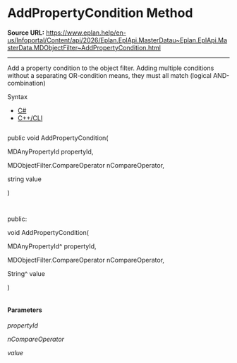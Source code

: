 # AddPropertyCondition Method

**Source URL:** https://www.eplan.help/en-us/Infoportal/Content/api/2026/Eplan.EplApi.MasterDatau~Eplan.EplApi.MasterData.MDObjectFilter~AddPropertyCondition.html

---

Add a property condition to the object filter. Adding multiple conditions without a separating OR-condition means, they must all match (logical AND-combination)

Syntax

- [C#](#i-syntax-CS)
- [C++/CLI](#i-syntax-CPP2005)

```
```
public void AddPropertyCondition( 

   MDAnyPropertyId propertyId,

   MDObjectFilter.CompareOperator nCompareOperator,

   string value

)
```
```

```
```
public:

void AddPropertyCondition( 

   MDAnyPropertyId^ propertyId,

   MDObjectFilter.CompareOperator nCompareOperator,

   String^ value

)
```
```

#### Parameters

*propertyId*


*nCompareOperator*


*value*
